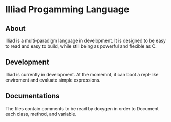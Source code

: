 # Illiad Progamming Language
## About
Illiad is a multi-paradigm language in development. It is designed to be easy to read and easy to build,
 while still being as powerful and flexible as C.

## Development  
Illiad is currently in development. At the momemnt, it can boot a repl-like enviroment and evaluate
simple expressions.

## Documentations
The files contain comments to be read by doxygen in order to Document each class, method, and variable.